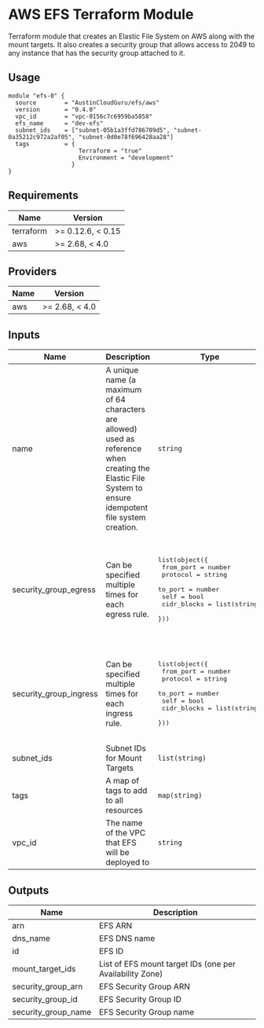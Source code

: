 # AWS EFS Terraform Module
Terraform module that creates an Elastic File System on AWS along with the mount targets.  It also creates a security group that allows access to 2049 to any instance that has the security group attached to it.  

## Usage

```hcl
module "efs-0" {
  source        = "AustinCloudGuru/efs/aws"
  version       = "0.4.0"
  vpc_id        = "vpc-0156c7c6959ba5858"
  efs_name      = "dev-efs"
  subnet_ids    = ["subnet-05b1a3ffd786709d5", "subnet-0a35212c972a2af05", "subnet-0d0e78f696428aa28"]
  tags          = {
                    Terraform = "true"
                    Environment = "development"
                  } 
}
```
<!-- BEGINNING OF PRE-COMMIT-TERRAFORM DOCS HOOK -->
## Requirements

| Name | Version |
|------|---------|
| terraform | >= 0.12.6, < 0.15 |
| aws | >= 2.68, < 4.0 |

## Providers

| Name | Version |
|------|---------|
| aws | >= 2.68, < 4.0 |

## Inputs

| Name | Description | Type | Default | Required |
|------|-------------|------|---------|:--------:|
| name | A unique name (a maximum of 64 characters are allowed) used as reference when creating the Elastic File System to ensure idempotent file system creation. | `string` | n/a | yes |
| security\_group\_egress | Can be specified multiple times for each egress rule. | <pre>list(object({<br>    from_port   = number<br>    protocol    = string<br>    to_port     = number<br>    self        = bool<br>    cidr_blocks = list(string)<br>  }))</pre> | <pre>[<br>  {<br>    "cidr_blocks": [<br>      "0.0.0.0/0"<br>    ],<br>    "from_port": 0,<br>    "protocol": "-1",<br>    "self": false,<br>    "to_port": 0<br>  }<br>]</pre> | no |
| security\_group\_ingress | Can be specified multiple times for each ingress rule. | <pre>list(object({<br>    from_port   = number<br>    protocol    = string<br>    to_port     = number<br>    self        = bool<br>    cidr_blocks = list(string)<br>  }))</pre> | <pre>[<br>  {<br>    "cidr_blocks": [],<br>    "from_port": 2049,<br>    "protocol": "tcp",<br>    "self": true,<br>    "to_port": 2049<br>  }<br>]</pre> | no |
| subnet\_ids | Subnet IDs for Mount Targets | `list(string)` | n/a | yes |
| tags | A map of tags to add to all resources | `map(string)` | `{}` | no |
| vpc\_id | The name of the VPC that EFS will be deployed to | `string` | n/a | yes |

## Outputs

| Name | Description |
|------|-------------|
| arn | EFS ARN |
| dns\_name | EFS DNS name |
| id | EFS ID |
| mount\_target\_ids | List of EFS mount target IDs (one per Availability Zone) |
| security\_group\_arn | EFS Security Group ARN |
| security\_group\_id | EFS Security Group ID |
| security\_group\_name | EFS Security Group name |

<!-- END OF PRE-COMMIT-TERRAFORM DOCS HOOK -->
